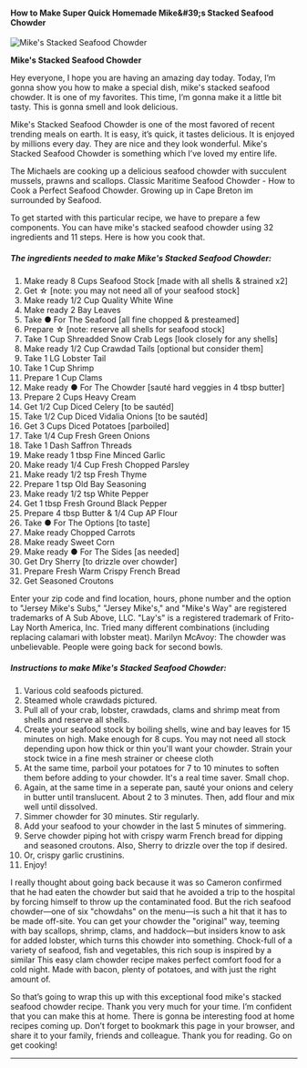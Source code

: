            

#### How to Make Super Quick Homemade Mike&amp;#39;s Stacked Seafood Chowder

![Mike's Stacked Seafood Chowder](https://img-global.cpcdn.com/recipes/1b3ba055f85c8e68/751x532cq70/mikes-stacked-seafood-chowder-recipe-main-photo.jpg)

**Mike's Stacked Seafood Chowder**

Hey everyone, I hope you are having an amazing day today. Today, I’m gonna show you how to make a special dish, mike's stacked seafood chowder. It is one of my favorites. This time, I’m gonna make it a little bit tasty. This is gonna smell and look delicious.

Mike's Stacked Seafood Chowder is one of the most favored of recent trending meals on earth. It is easy, it’s quick, it tastes delicious. It is enjoyed by millions every day. They are nice and they look wonderful. Mike's Stacked Seafood Chowder is something which I’ve loved my entire life.

The Michaels are cooking up a delicious seafood chowder with succulent mussels, prawns and scallops. Classic Maritime Seafood Chowder - How to Cook a Perfect Seafood Chowder. Growing up in Cape Breton im surrounded by Seafood.

To get started with this particular recipe, we have to prepare a few components. You can have mike's stacked seafood chowder using 32 ingredients and 11 steps. Here is how you cook that.

##### The ingredients needed to make Mike's Stacked Seafood Chowder:

1.  Make ready 8 Cups Seafood Stock \[made with all shells & strained x2\]
2.  Get ☆ \[note: you may not need all of your seafood stock\]
3.  Make ready 1/2 Cup Quality White Wine
4.  Make ready 2 Bay Leaves
5.  Take ● For The Seafood \[all fine chopped & presteamed\]
6.  Prepare ☆ \[note: reserve all shells for seafood stock\]
7.  Take 1 Cup Shreadded Snow Crab Legs \[look closely for any shells\]
8.  Make ready 1/2 Cup Crawdad Tails \[optional but consider them\]
9.  Take 1 LG Lobster Tail
10.  Take 1 Cup Shrimp
11.  Prepare 1 Cup Clams
12.  Make ready ● For The Chowder \[sauté hard veggies in 4 tbsp butter\]
13.  Prepare 2 Cups Heavy Cream
14.  Get 1/2 Cup Diced Celery \[to be sautéd\]
15.  Take 1/2 Cup Diced Vidalia Onions \[to be sautéd\]
16.  Get 3 Cups Diced Potatoes \[parboiled\]
17.  Take 1/4 Cup Fresh Green Onions
18.  Take 1 Dash Saffron Threads
19.  Make ready 1 tbsp Fine Minced Garlic
20.  Make ready 1/4 Cup Fresh Chopped Parsley
21.  Make ready 1/2 tsp Fresh Thyme
22.  Prepare 1 tsp Old Bay Seasoning
23.  Make ready 1/2 tsp White Pepper
24.  Get 1 tbsp Fresh Ground Black Pepper
25.  Prepare 4 tbsp Butter & 1/4 Cup AP Flour
26.  Take ● For The Options \[to taste\]
27.  Make ready Chopped Carrots
28.  Make ready Sweet Corn
29.  Make ready ● For The Sides \[as needed\]
30.  Get Dry Sherry \[to drizzle over chowder\]
31.  Prepare Fresh Warm Crispy French Bread
32.  Get Seasoned Croutons

Enter your zip code and find location, hours, phone number and the option to "Jersey Mike's Subs," "Jersey Mike's," and "Mike's Way" are registered trademarks of A Sub Above, LLC. "Lay's" is a registered trademark of Frito-Lay North America, Inc. Tried many different combinations (including replacing calamari with lobster meat). Marilyn McAvoy: The chowder was unbelievable. People were going back for second bowls.

##### Instructions to make Mike's Stacked Seafood Chowder:

1.  Various cold seafoods pictured.
2.  Steamed whole crawdads pictured.
3.  Pull all of your crab, lobster, crawdads, clams and shrimp meat from shells and reserve all shells.
4.  Create your seafood stock by boiling shells, wine and bay leaves for 15 minutes on high. Make enough for 8 cups. You may not need all stock depending upon how thick or thin you'll want your chowder. Strain your stock twice in a fine mesh strainer or cheese cloth
5.  At the same time, parboil your potatoes for 7 to 10 minutes to soften them before adding to your chowder. It's a real time saver. Small chop.
6.  Again, at the same time in a seperate pan, sauté your onions and celery in butter until translucent. About 2 to 3 minutes. Then, add flour and mix well until dissolved.
7.  Simmer chowder for 30 minutes. Stir regularly.
8.  Add your seafood to your chowder in the last 5 minutes of simmering.
9.  Serve chowder piping hot with crispy warm French bread for dipping and seasoned croutons. Also, Sherry to drizzle over the top if desired.
10.  Or, crispy garlic crustinins.
11.  Enjoy!

I really thought about going back because it was so Cameron confirmed that he had eaten the chowder but said that he avoided a trip to the hospital by forcing himself to throw up the contaminated food. But the rich seafood chowder—one of six "chowdahs" on the menu—is such a hit that it has to be made off-site. You can get your chowder the "original" way, teeming with bay scallops, shrimp, clams, and haddock—but insiders know to ask for added lobster, which turns this chowder into something. Chock-full of a variety of seafood, fish and vegetables, this rich soup is inspired by a similar This easy clam chowder recipe makes perfect comfort food for a cold night. Made with bacon, plenty of potatoes, and with just the right amount of.

So that’s going to wrap this up with this exceptional food mike's stacked seafood chowder recipe. Thank you very much for your time. I’m confident that you can make this at home. There is gonna be interesting food at home recipes coming up. Don’t forget to bookmark this page in your browser, and share it to your family, friends and colleague. Thank you for reading. Go on get cooking!

* * *